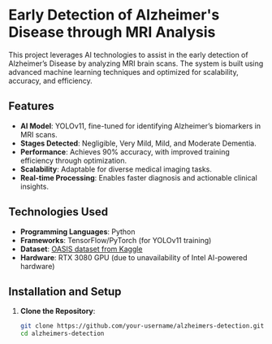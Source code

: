 # Early Detection of Alzheimer's Disease through MRI Analysis

This project leverages AI technologies to assist in the early detection of Alzheimer’s Disease by analyzing MRI brain scans. The system is built using advanced machine learning techniques and optimized for scalability, accuracy, and efficiency.

## Features

- **AI Model**: YOLOv11, fine-tuned for identifying Alzheimer’s biomarkers in MRI scans.
- **Stages Detected**: Negligible, Very Mild, Mild, and Moderate Dementia.
- **Performance**: Achieves 90% accuracy, with improved training efficiency through optimization.
- **Scalability**: Adaptable for diverse medical imaging tasks.
- **Real-time Processing**: Enables faster diagnosis and actionable clinical insights.

## Technologies Used

- **Programming Languages**: Python
- **Frameworks**: TensorFlow/PyTorch (for YOLOv11 training)
- **Dataset**: [OASIS dataset from Kaggle](https://www.kaggle.com/datasets/ninadaithal/imagesoasis)
- **Hardware**: RTX 3080 GPU (due to unavailability of Intel AI-powered hardware)

## Installation and Setup

1. **Clone the Repository**:
   ```bash
   git clone https://github.com/your-username/alzheimers-detection.git
   cd alzheimers-detection
```
